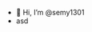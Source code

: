 - 👋 Hi, I’m @semy1301
- <html>
  <div>asd</div>
  </html>

<!---
semy1301/semy1301 is a ✨ special ✨ repository because its `README.md` (this file) appears on your GitHub profile.
You can click the Preview link to take a look at your changes.
--->
